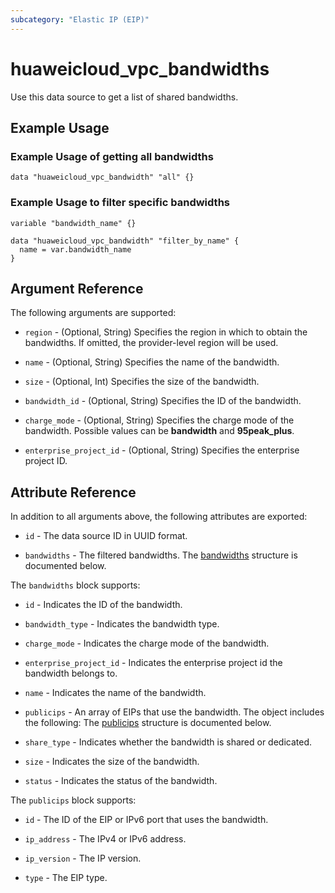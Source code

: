 ```yaml
---
subcategory: "Elastic IP (EIP)"
---
```


# huaweicloud_vpc_bandwidths

Use this data source to get a list of shared bandwidths.

## Example Usage

### Example Usage of getting all bandwidths

```hcl
data "huaweicloud_vpc_bandwidth" "all" {}
```

### Example Usage to filter specific bandwidths

```hcl
variable "bandwidth_name" {}

data "huaweicloud_vpc_bandwidth" "filter_by_name" {
  name = var.bandwidth_name
}
```

## Argument Reference

The following arguments are supported:

* `region` - (Optional, String) Specifies the region in which to obtain the bandwidths.
  If omitted, the provider-level region will be used.

* `name` - (Optional, String) Specifies the name of the bandwidth.

* `size` - (Optional, Int) Specifies the size of the bandwidth.

* `bandwidth_id` - (Optional, String) Specifies the ID of the bandwidth.

* `charge_mode` - (Optional, String) Specifies the charge mode of the bandwidth.
  Possible values can be **bandwidth** and **95peak_plus**.

* `enterprise_project_id` - (Optional, String) Specifies the enterprise project ID.

## Attribute Reference

In addition to all arguments above, the following attributes are exported:

* `id` - The data source ID in UUID format.

* `bandwidths` - The filtered bandwidths.
  The [bandwidths](#attrblock--bandwidths) structure is documented below.

<a name="attrblock--bandwidths"></a>
The `bandwidths` block supports:

* `id` - Indicates the ID of the bandwidth.

* `bandwidth_type` - Indicates the bandwidth type.

* `charge_mode` - Indicates the charge mode of the bandwidth.

* `enterprise_project_id` - Indicates the enterprise project id the bandwidth belongs to.

* `name` - Indicates the name of the bandwidth.

* `publicips` - An array of EIPs that use the bandwidth. The object includes the following:
  The [publicips](#attrblock--bandwidths--publicips) structure is documented below.

* `share_type` - Indicates whether the bandwidth is shared or dedicated.

* `size` - Indicates the size of the bandwidth.

* `status` - Indicates the status of the bandwidth.

<a name="attrblock--bandwidths--publicips"></a>
The `publicips` block supports:

* `id` - The ID of the EIP or IPv6 port that uses the bandwidth.

* `ip_address` - The IPv4 or IPv6 address.

* `ip_version` - The IP version.

* `type` - The EIP type.
